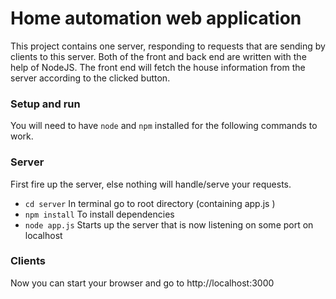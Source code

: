 # Home automation web application 
This project contains one server, responding to requests that are sending by clients to this server.
Both of the front and back end are written with the help of NodeJS. The front end will fetch the house information from the server according to the clicked button.

### Setup and run
You will need to have `node` and `npm` installed for the following commands to work.

### Server
First fire up the server, else nothing will handle/serve your requests.
* `cd server` In terminal go to root directory (containing app.js )
* `npm install` To install dependencies
* `node app.js` Starts up the server that is now listening on some port on localhost

### Clients
Now you can start your browser and go to http://localhost:3000
